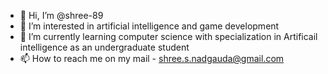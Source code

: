 - 👋 Hi, I’m @shree-89
- 👀 I’m interested in artificial intelligence and game development
- 🌱 I’m currently learning computer science with specialization in Artificail intelligence as an undergraduate student
- 📫 How to reach me on my mail - shree.s.nadgauda@gmail.com

<!---
shree-89/shree-89 is a ✨ special ✨ repository because its `README.md` (this file) appears on your GitHub profile.
You can click the Preview link to take a look at your changes.
--->
